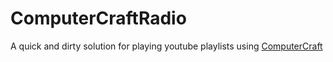 # ComputerCraftRadio
A quick and dirty solution for playing youtube playlists using [ComputerCraft](https://tweaked.cc/)
